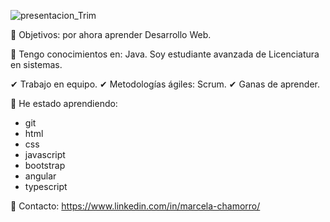 ![presentacion_Trim](https://user-images.githubusercontent.com/82426298/115081873-5c63c180-9edb-11eb-9669-5de9d231dd87.gif)


📝 Objetivos: por ahora aprender Desarrollo Web.

📌 Tengo conocimientos en: Java. Soy estudiante avanzada de Licenciatura en sistemas.

✔ Trabajo en equipo.
✔ Metodologías ágiles: Scrum.
✔ Ganas de aprender.

💜 He estado aprendiendo: 
- git
- html
- css
- javascript 
- bootstrap 
- angular
- typescript

📩 Contacto: https://www.linkedin.com/in/marcela-chamorro/
<!---
marcela-chamorro/marcela-chamorro is a ✨ special ✨ repository because its `README.md` (this file) appears on your GitHub profile.
You can click the Preview link to take a look at your changes.
--->

